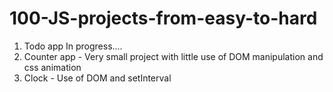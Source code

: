 # 100-JS-projects-from-easy-to-hard

1. Todo app In progress....
2. Counter app - Very small project with little use of DOM manipulation and css animation
3. Clock - Use of DOM and setInterval
